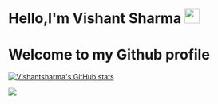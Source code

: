    # Hello,I'm Vishant Sharma <img src="https://raw.githubusercontent.com/MartinHeinz/MartinHeinz/master/wave.gif" width="30px">

# Welcome to my Github profile

[![Vishantsharma's GitHub stats](https://github-readme-stats.vercel.app/api?username=Vishantsharma)](https://github.com/vishantsharma/github-readme-stats)


<img align="center" src="https://github-readme-stats.vercel.app/api/<CARD_TYPE>/?username=<USERNAME>&theme=<THEME_NAME>" />
